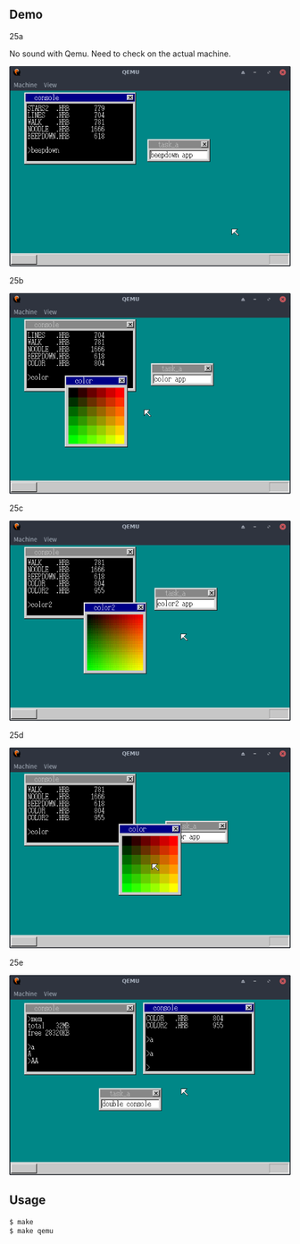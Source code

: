## Demo

25a

No sound with Qemu.
Need to check on the actual machine.

![template](https://github.com/watermelon892/OSPractice/blob/master/25_IncreaseConsoles/pic/25a.png)

25b

![template](https://github.com/watermelon892/OSPractice/blob/master/25_IncreaseConsoles/pic/25b.png)

25c

![template](https://github.com/watermelon892/OSPractice/blob/master/25_IncreaseConsoles/pic/25c.png)

25d

![template](https://github.com/watermelon892/OSPractice/blob/master/25_IncreaseConsoles/pic/25d.png)

25e

![template](https://github.com/watermelon892/OSPractice/blob/master/25_IncreaseConsoles/pic/25e.png)

## Usage

```
$ make
$ make qemu
```
